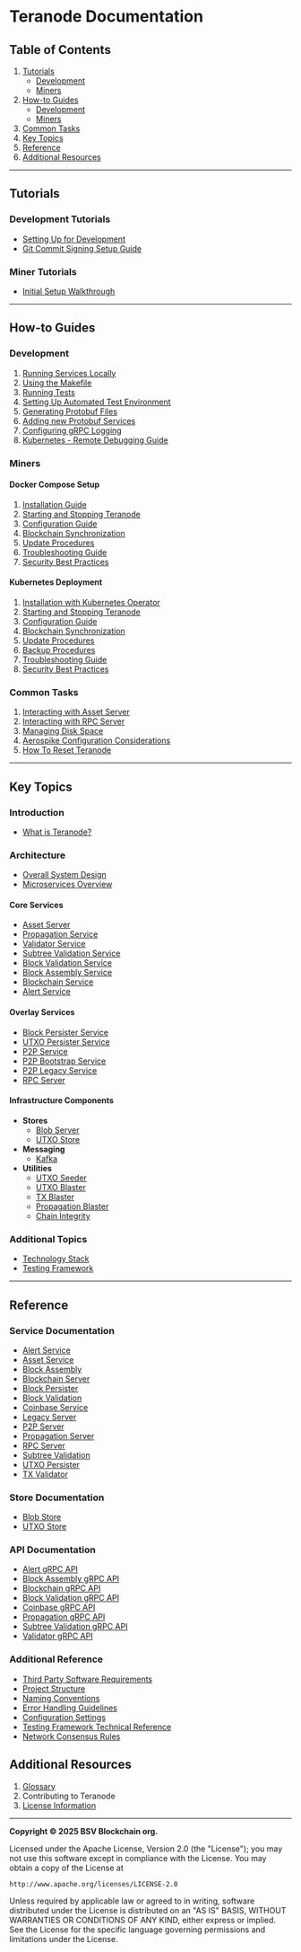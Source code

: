 # Teranode Documentation

## Table of Contents

1. [Tutorials](#tutorials)
   - [Development](#development-tutorials)
   - [Miners](#miner-tutorials)
2. [How-to Guides](#how-to-guides)
   - [Development](#development)
   - [Miners](#miners)
3. [Common Tasks](#common)
4. [Key Topics](#key-topics)
5. [Reference](#reference)
6. [Additional Resources](#additional-resources)

-----

## Tutorials

### Development Tutorials
- [Setting Up for Development](docs/tutorials/developers/developerSetup.md)
- [Git Commit Signing Setup Guide](docs/tutorials/developers/gitCommitSigningSetupGuide.md)

### Miner Tutorials

- [Initial Setup Walkthrough](docs/tutorials/miners/minersGettingStarted.md)

-----

## How-to Guides

### Development

1. [Running Services Locally](docs/howto/locallyRunningServices.md)
2. [Using the Makefile](docs/howto/makefile.md)
3. [Running Tests](docs/howto/runningTests.md)
4. [Setting Up Automated Test Environment](docs/howto/automatedTestingHowTo.md)
5. [Generating Protobuf Files](docs/howto/generatingProtobuf.md)
6. [Adding new Protobuf Services](docs/howto/addingNewProtobufServices.md)
7. [Configuring gRPC Logging](docs/howto/configuringGrpcLogging.md)
8. [Kubernetes - Remote Debugging Guide](docs/howto/howToRemoteDebugTeranode.md)

### Miners

#### Docker Compose Setup

1. [Installation Guide](docs/howto/miners/docker/minersHowToInstallation.md)
2. [Starting and Stopping Teranode](docs/howto/miners/docker/minersHowToStopStartDockerTeranode.md)
3. [Configuration Guide](docs/howto/miners/docker/minersHowToConfigureTheNode.md)
4. [Blockchain Synchronization](docs/howto/miners/docker/minersHowToSyncTheNode.md)
5. [Update Procedures](docs/howto/miners/docker/minersUpdatingTeranode.md)
6. [Troubleshooting Guide](docs/howto/miners/docker/minersHowToTroubleshooting.md)
7. [Security Best Practices](docs/howto/miners/docker/minersSecurityBestPractices.md)

#### Kubernetes Deployment

1. [Installation with Kubernetes Operator](docs/howto/miners/kubernetes/minersHowToInstallation.md)
2. [Starting and Stopping Teranode](docs/howto/miners/kubernetes/minersHowToStopStartKubernetesTeranode.md)
3. [Configuration Guide](docs/howto/miners/kubernetes/minersHowToConfigureTheNode.md)
4. [Blockchain Synchronization](docs/howto/miners/kubernetes/minersHowToSyncTheNode.md)
5. [Update Procedures](docs/howto/miners/kubernetes/minersUpdatingTeranode.md)
6. [Backup Procedures](docs/howto/miners/kubernetes/minersHowToBackup.md)
7. [Troubleshooting Guide](docs/howto/miners/kubernetes/minersHowToTroubleshooting.md)
8. [Security Best Practices](docs/howto/miners/kubernetes/minersSecurityBestPractices.md)


### Common Tasks

1. [Interacting with Asset Server](docs/howto/miners/minersHowToInteractWithAssetServer.md)
2. [Interacting with RPC Server](docs/howto/miners/minersHowToInteractWithRPCServer.md)
3. [Managing Disk Space](docs/howto/miners/minersManagingDiskSpace.md)
4. [Aerospike Configuration Considerations](docs/howto/miners/minersHowToAerospikeTuning.md)
5. [How To Reset Teranode](docs/howto/miners/minersHowToResetTeranode.md)

-----

## Key Topics

### Introduction
- [What is Teranode?](docs/topics/teranodeIntro.md)

### Architecture
- [Overall System Design](docs/topics/architecture/teranode-overall-system-design.md)
- [Microservices Overview](docs/topics/architecture/teranode-microservices-overview.md)

#### Core Services
- [Asset Server](docs/topics/services/assetServer.md)
- [Propagation Service](docs/topics/services/propagation.md)
- [Validator Service](docs/topics/services/validator.md)
- [Subtree Validation Service](docs/topics/services/subtreeValidation.md)
- [Block Validation Service](docs/topics/services/blockValidation.md)
- [Block Assembly Service](docs/topics/services/blockAssembly.md)
- [Blockchain Service](docs/topics/services/blockchain.md)
- [Alert Service](docs/topics/services/alert.md)

#### Overlay Services
- [Block Persister Service](docs/topics/services/blockPersister.md)
- [UTXO Persister Service](docs/topics/services/utxoPersister.md)
- [P2P Service](docs/topics/services/p2p.md)
- [P2P Bootstrap Service](docs/topics/services/p2pBootstrap.md)
- [P2P Legacy Service](docs/topics/services/p2pLegacy.md)
- [RPC Server](docs/topics/services/rpc.md)

#### Infrastructure Components
- **Stores**
   - [Blob Server](docs/topics/stores/blob.md)
   - [UTXO Store](docs/topics/stores/utxo.md)
- **Messaging**
   - [Kafka](docs/topics/kafka/kafka.md)
- **Utilities**
   - [UTXO Seeder](docs/commands/seeder.md)
   - [UTXO Blaster](docs/commands/utxoBlaster.md)
   - [TX Blaster](docs/commands/txBlaster.md)
   - [Propagation Blaster](docs/commands/propagationBlaster.md)
   - [Chain Integrity](docs/commands/chainIntegrity.md)

### Additional Topics
- [Technology Stack](docs/topics/technologyStack.md)
- [Testing Framework](docs/topics/understandingTheTestingFramework.md)

-----

## Reference

### Service Documentation
- [Alert Service](docs/references/services/alert_reference.md)
- [Asset Service](docs/references/services/asset_reference.md)
- [Block Assembly](docs/references/services/blockassembly_reference.md)
- [Blockchain Server](docs/references/services/blockchain_reference.md)
- [Block Persister](docs/references/services/blockpersister_reference.md)
- [Block Validation](docs/references/services/blockvalidation_reference.md)
- [Coinbase Service](docs/references/services/coinbase_reference.md)
- [Legacy Server](docs/references/services/legacy_reference.md)
- [P2P Server](docs/references/services/p2p_reference.md)
- [Propagation Server](docs/references/services/propagation_reference.md)
- [RPC Server](docs/references/services/rpc_reference.md)
- [Subtree Validation](docs/references/services/subtreevalidation_reference.md)
- [UTXO Persister](docs/references/services/utxopersister_reference.md)
- [TX Validator](docs/references/services/validator_reference.md)

### Store Documentation
- [Blob Store](docs/references/stores/blob_reference.md)
- [UTXO Store](docs/references/stores/utxo_reference.md)

### API Documentation
- [Alert gRPC API](docs/references/protobuf_docs/alertProto.md)
- [Block Assembly gRPC API](docs/references/protobuf_docs/blockassemblyProto.md)
- [Blockchain gRPC API](docs/references/protobuf_docs/blockchainProto.md)
- [Block Validation gRPC API](docs/references/protobuf_docs/blockvalidationProto.md)
- [Coinbase gRPC API](docs/references/protobuf_docs/coinbaseProto.md)
- [Propagation gRPC API](docs/references/protobuf_docs/propagationProto.md)
- [Subtree Validation gRPC API](docs/references/protobuf_docs/subtreevalidationProto.md)
- [Validator gRPC API](docs/references/protobuf_docs/validatorProto.md)

### Additional Reference
- [Third Party Software Requirements](docs/references/thirdPartySoftwareRequirements.md)
- [Project Structure](docs/references/projectStructure.md)
- [Naming Conventions](docs/references/namingConventions.md)
- [Error Handling Guidelines](docs/references/errorHandling.md)
- [Configuration Settings](docs/references/settings.md)
- [Testing Framework Technical Reference](docs/references/testingTechnicalReference.md)
- [Network Consensus Rules](docs/references/networkConsensusRules.md)

## Additional Resources
1. [Glossary](docs/references/glossary.md)
2. Contributing to Teranode
3. [License Information](docs/references/licenseInformation.md)

---

**Copyright © 2025 BSV Blockchain org.**

Licensed under the Apache License, Version 2.0 (the "License");
you may not use this software except in compliance with the License.
You may obtain a copy of the License at

    http://www.apache.org/licenses/LICENSE-2.0

Unless required by applicable law or agreed to in writing, software
distributed under the License is distributed on an "AS IS" BASIS,
WITHOUT WARRANTIES OR CONDITIONS OF ANY KIND, either express or implied.
See the License for the specific language governing permissions and
limitations under the License.
